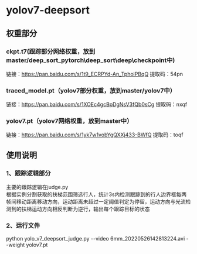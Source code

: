 # yolov7-deepsort
## 权重部分
### ckpt.t7(跟踪部分网络权重，放到master/deep_sort_pytorch\deep_sort\deep\checkpoint中)
链接：https://pan.baidu.com/s/1t9_ECRPYd-An_TpholPBqQ 
提取码：54pn
### traced_model.pt（yolov7部分权重，放到master/yolov7中）
链接：https://pan.baidu.com/s/1XOEc4gcBpDgNsV3fQb0sCg 
提取码：nxqf
### yolov7.pt（yolov7网络权重，放到master中）
链接：https://pan.baidu.com/s/1yk7w1vobYgQXXj433-BWfQ 
提取码：toqf
## 使用说明
### 1、跟踪逻辑部分
主要的跟踪逻辑在judge.py  
根据实例分割获取的扶梯范围筛选行人，统计3s内检测跟踪到的行人边界框每两帧间移动距离移动方向，运动距离未超过一定阈值判定为停留，运动方向与光流检测到的扶梯运动方向相反判断为逆行，输出每个跟踪目标的状态  

### 2、运行文件
python yolo_v7_deepsort_judge.py --video 6mm_20220526142813224.avi --weight yolov7.pt  
